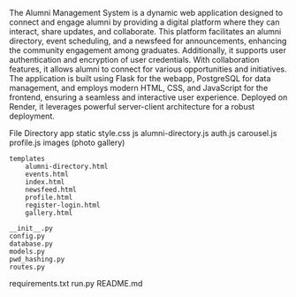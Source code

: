The Alumni Management System is a dynamic web application designed to connect and engage alumni by providing a digital platform where they can interact, share updates, and collaborate. This platform facilitates an alumni directory, event scheduling, and a newsfeed for announcements, enhancing the community engagement among graduates. Additionally, it supports user authentication and encryption of user credentials. With collaboration features, it allows alumni to connect for various opportunities and initiatives. The application is built using Flask for the webapp, PostgreSQL for data management, and employs modern HTML, CSS, and JavaScript for the frontend, ensuring a seamless and interactive user experience. Deployed on Render, it leverages powerful server-client architecture for a robust deployment.

File Directory
app
    static
        style.css
        js
            alumni-directory.js
            auth.js
            carousel.js
            profile.js
        images
            (photo gallery)

    templates
        alumni-directory.html
        events.html
        index.html
        newsfeed.html
        profile.html
        register-login.html
        gallery.html 

    __init__.py
    config.py
    database.py
    models.py
    pwd_hashing.py
    routes.py
   
requirements.txt
run.py
README.md